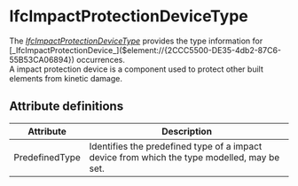 IfcImpactProtectionDeviceType
=============================
The
[_IfcImpactProtectionDeviceType_]($element://{2611DC1C-60E0-47b7-8506-B0D8829FA389})
provides the type information for
[_IfcImpactProtectionDevice_]($element://{2CCC5500-DE35-4db2-87C6-55B53CA06894})
occurrences.  
A impact protection device is a component used to protect other built elements
from kinetic damage.


Attribute definitions
---------------------
| Attribute      | Description                                                                                 |
|----------------|---------------------------------------------------------------------------------------------|
| PredefinedType | Identifies the predefined type of a impact device from which the type modelled, may be set. |

